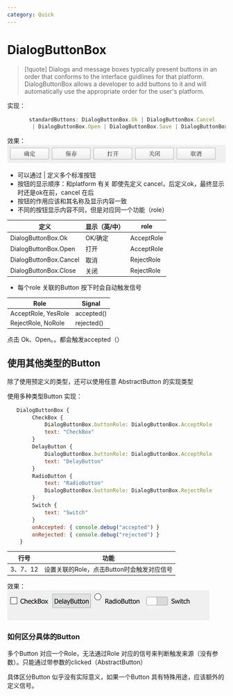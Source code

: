 ```yaml
---
category: Quick
---
```

# DialogButtonBox
> [!quote]
> Dialogs and message boxes typically present buttons in an order that conforms to the interface guidlines for that platform.
> DialogButtonBox allows a developer to add buttons to it and will automatically use the appropriate order for the user's platform.

实现：
``` js
       standardButtons: DialogButtonBox.Ok | DialogButtonBox.Cancel
        | DialogButtonBox.Open | DialogButtonBox.Save | DialogButtonBox.Close
```

效果：
![](./attachments/DialogButtonBox-1.webp)

- 可以通过 | 定义多个标准按钮
- 按钮的显示顺序：和platform 有关
即使先定义 cancel，后定义ok，最终显示时还是ok在前，cancel 在后
- 按钮的作用应该和其名称及显示内容一致
- 不同的按钮显示内容不同，但是对应同一个功能（role）

| 定义                     | 显示（英/中） | role       |
| ---------------------- | ------- | ---------- |
| DialogButtonBox.Ok     | OK/确定   | AcceptRole |
| DialogButtonBox.Open   | 打开      | AcceptRole |
| DialogButtonBox.Cancel | 取消      | RejectRole |
| DialogButtonBox.Close  | 关闭      | RejectRole |
- 每个role 关联的Button 按下时会自动触发信号

| Role                | Signal     |
| ------------------- | ---------- |
| AcceptRole, YesRole | accepted() |
| RejectRole, NoRole  | rejected() |
点击 Ok、Open。。都会触发accepted（）

## 使用其他类型的Button
除了使用预定义的类型，还可以使用任意 AbstractButton 的实现类型

使用多种类型Button 
实现：
``` js
   DialogButtonBox {
        CheckBox {
            DialogButtonBox.buttonRole: DialogButtonBox.AcceptRole
            text: "CheckBox"
        }
        DelayButton {
            DialogButtonBox.buttonRole: DialogButtonBox.AcceptRole
            text: "DelayButton"
        }
        RadioButton {
            text: "RadioButton"
            DialogButtonBox.buttonRole: DialogButtonBox.RejectRole
        }
        Switch {
            text: "Switch"
        }
        onAccepted: { console.debug("accepted") }
        onRejected: { console.debug("rejected") }
    }
```


| 行号     | 功能                         |
| ------ | -------------------------- |
| 3、7、12 | 设置关联的Role，点击Button时会触发对应信号 |

效果：
![](./attachments/DialogButtonBox.webp)

### 如何区分具体的Button
多个Button 对应一个Role，无法通过Role 对应的信号来判断触发来源（没有参数）。只能通过带参数的clicked（AbstractButton）

具体区分Button 似乎没有实际意义，如果一个Button 具有特殊用途，应该额外的定义信号。

